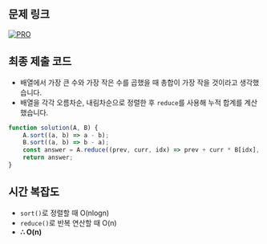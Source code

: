## 문제 링크

[![PRO]][Link]

## 최종 제출 코드

-   배열에서 가장 큰 수와 가장 작은 수를 곱했을 때 총합이 가장 작을 것이라고 생각했습니다.
-   배열을 각각 오름차순, 내림차순으로 정렬한 후 `reduce`를 사용해 누적 합계를 계산했습니다.

```js
function solution(A, B) {
    A.sort((a, b) => a - b);
    B.sort((a, b) => b - a);
    const answer = A.reduce((prev, curr, idx) => prev + curr * B[idx], 0);
    return answer;
}
```

## 시간 복잡도

-   `sort()`로 정렬할 때 O(nlogn)
-   `reduce()`로 반복 연산할 때 O(n)
-   **∴ O(n)**

<!---------------------------------------------------------------------------->

[PRO]: https://github.com/chopinoff/js-algorithm/assets/107768516/6bb592e8-21d7-4244-91bb-8708f1f8ebb0
[BOJ]: https://github.com/chopinoff/js-algorithm/assets/107768516/ab4a009d-7575-4362-8a74-ebd2476570e4
[Link]: https://school.programmers.co.kr/learn/courses/30/lessons/12941
